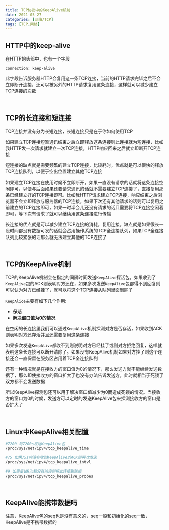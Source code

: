```yaml
---
title: TCP协议中的KeepAlive机制
date: 2021-05-27
categories: [网络/TCP]
tags: [TCP,网络]
---
```


## HTTP中的keep-alive

在HTTP的头部中，也有一个字段

```http
connection: keep-alive
```

此字段告诉服务器HTTP会复用这一条TCP连接，当前的HTTP请求完毕之后不会立即断开连接，还可以被另外的HTTP请求复用这条连接，这样就可以减少建立TCP连接的次数

​    

## TCP的长连接和短连接

TCP连接并没有分为长短连接，长短连接只是在于你如何使用TCP

如果建立TCP连接短暂通讯结束之后立即释放这条连接则此连接就为短连接，比如我HTTP发一次请求就建立一次TCP连接，HTTP响应回来之后就立即断开TCP连接

短连接的缺点就是需要频繁的建立TCP连接，比较耗时，优点就是可以很快的释放TCP连接队列，以便于空出位置建立其他TCP连接

如果建立TCP连接在使用时候不立即断开，如果一直没有请求的话就将这条连接空闲即可，以便与后面如果还要请求通讯的话就不需要建立TCP连接了，直接复用那条已经建立好的TCP连接即可。比如我HTTP请求建立TCP连接，响应结束之后浏览器不会立即释放与服务器的TCP连接，如果下次还有其他请求的话则可以复用之前建立的TCP连接即可，如果一时半会儿还没有请求的话只需要将TCP连接空闲着即可，等下次有请求了就可以继续用这条连接进行传输

长连接的优点就是可以减少建立TCP连接的消耗，复用连接。缺点就是如果很长一段时间都没有数据可发的话就会占用操作系统的TCP全连接队列，如果TCP全连接队列比较紧张的话那么就无法建立其他的TCP连接了

​        

## TCP的KeepAlive机制

TCP的KeepAlive机制会在指定的间隔时间发送`KeepAlive`探活包，如果收到了`KeepAlive`包的ACK则表明对方还在，如果多次发送`KeepAlive`包都得不到回复则可以认为对方已经挂了，就可以将这个TCP连接从队列里面删除了

`KeepAlice`主要有如下几个作用:

- **保活**
- **解决窗口值为0的情况**

在空闲的长连接里我们可以通过`KeepAlive`机制探测对方是否存活，如果收到ACK则表明对方还存活并且还需要复用这条连接

如果多次发送`KeepAlive`都收不到则说明对方已经挂了或则对方拒绝回复，这样就表明这条长连接可以断开清除了。如果没有KeepAlive机制如果对方挂了则这个连接还会一直保留在服务区占用着TCP全连接队列

还有一种情况就是在接收方的窗口值为0的情况下，那么发送方就不能继续发送数据了，那么即使接收方的窗口扩大了也没有办法告诉发送方，此时就相当于死锁了双方都不会发送数据

所以KeepAlive探测包还可以用于解决窗口值减少为0而造成死锁的情况。当接收方的窗口为0的时候，发送方可以定时的发送KeepAlive包来探测接收方的窗口是否扩大了

​    

## Linux中KeepAlive相关配置

```bash
#7200 每7200s发送KeepAlive包
/proc/sys/net/ipv4/tcp_keepalive_time

#75 如果75s内没有收到KeepAlive的ACK则再次发送
/proc/sys/net/ipv4/tcp_keepalive_intvl 

#9 如果重试9次都没有响应则把此连接删除掉
/proc/sys/net/ipv4/tcp_keepalive_probes
```

​    

## KeepAlive能携带数据吗

注意，KeepAlive包的seq也是没有意义的，seq一般和初始化的seq一致，KeepAlive是不携带数据的